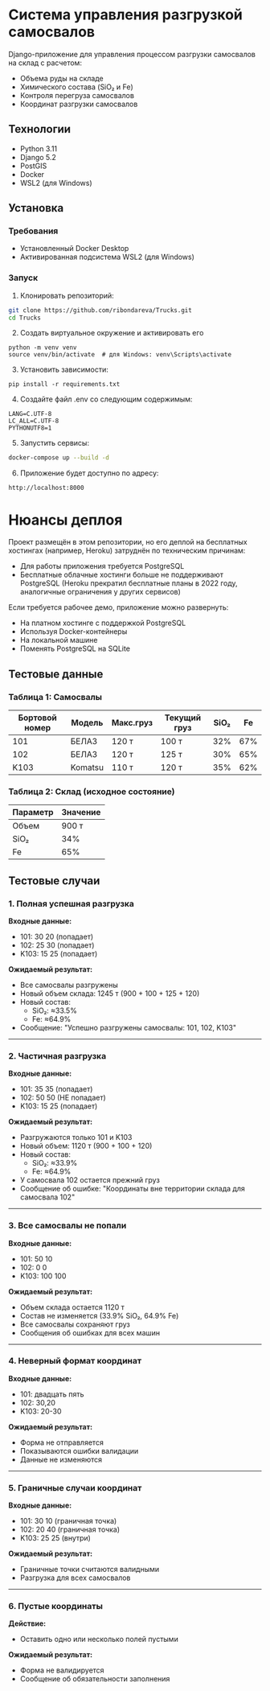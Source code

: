 # Система управления разгрузкой самосвалов

Django-приложение для управления процессом разгрузки самосвалов на склад с расчетом:
- Объема руды на складе
- Химического состава (SiO₂ и Fe)
- Контроля перегруза самосвалов
- Координат разгрузки самосвалов

## Технологии
- Python 3.11
- Django 5.2
- PostGIS
- Docker
- WSL2 (для Windows)

## Установка

### Требования
- Установленный Docker Desktop
- Активированная подсистема WSL2 (для Windows)

### Запуск
1. Клонировать репозиторий:
```bash
git clone https://github.com/ribondareva/Trucks.git
cd Trucks
```
2. Создать виртуальное окружение и активировать его
```
python -m venv venv
source venv/bin/activate  # для Windows: venv\Scripts\activate
```
3. Установить зависимости:
```
pip install -r requirements.txt
```
4. Создайте файл .env со следующим содержимым:
```
LANG=C.UTF-8
LC_ALL=C.UTF-8
PYTHONUTF8=1
```
5. Запустить сервисы:
```bash
docker-compose up --build -d
```
6. Приложение будет доступно по адресу:
```
http://localhost:8000
```
# Нюансы деплоя

Проект размещён в этом репозитории, но его деплой на бесплатных хостингах (например, Heroku) 
затруднён по техническим причинам:

- Для работы приложения требуется PostgreSQL
- Бесплатные облачные хостинги больше не поддерживают PostgreSQL 
  (Heroku прекратил бесплатные планы в 2022 году, аналогичные ограничения у других сервисов)
  
Если требуется рабочее демо, приложение можно развернуть:
- На платном хостинге с поддержкой PostgreSQL
- Используя Docker-контейнеры
- На локальной машине
- Поменять PostgreSQL на SQLite
  
## Тестовые данные
### Таблица 1: Самосвалы

| Бортовой номер | Модель  | Макс.груз | Текущий груз | SiO₂ | Fe  |
|----------------|---------|-----------|--------------|------|-----|
| 101            | БЕЛАЗ   | 120 т     | 100 т        | 32%  | 67% |
| 102            | БЕЛАЗ   | 120 т     | 125 т        | 30%  | 65% |
| K103           | Komatsu | 110 т     | 120 т        | 35%  | 62% |

### Таблица 2: Склад (исходное состояние)

| Параметр    | Значение |
|-------------|----------|
| Объем       | 900 т    |
| SiO₂        | 34%      |
| Fe          | 65%      |

## Тестовые случаи
### 1. Полная успешная разгрузка
**Входные данные:**
- 101: 30 20 (попадает)
- 102: 25 30 (попадает)
- K103: 15 25 (попадает)

**Ожидаемый результат:**
- Все самосвалы разгружены
- Новый объем склада: 1245 т (900 + 100 + 125 + 120)
- Новый состав:
  - SiO₂: ≈33.5%
  - Fe: ≈64.9%
- Сообщение: "Успешно разгружены самосвалы: 101, 102, K103"

---

### 2. Частичная разгрузка
**Входные данные:**
- 101: 35 35 (попадает)
- 102: 50 50 (НЕ попадает)
- K103: 15 25 (попадает)

**Ожидаемый результат:**
- Разгружаются только 101 и K103
- Новый объем: 1120 т (900 + 100 + 120)
- Новый состав:
  - SiO₂: ≈33.9%
  - Fe: ≈64.9%
- У самосвала 102 остается прежний груз
- Сообщение об ошибке: "Координаты вне территории склада для самосвала 102"

---

### 3. Все самосвалы не попали
**Входные данные:**
- 101: 50 10
- 102: 0 0
- K103: 100 100

**Ожидаемый результат:**
- Объем склада остается 1120 т
- Состав не изменяется (33.9% SiO₂, 64.9% Fe)
- Все самосвалы сохраняют груз
- Сообщения об ошибках для всех машин

---

### 4. Неверный формат координат
**Входные данные:**
- 101: двадцать пять
- 102: 30,20
- K103: 20-30

**Ожидаемый результат:**
- Форма не отправляется
- Показываются ошибки валидации
- Данные не изменяются

---

### 5. Граничные случаи координат
**Входные данные:**
- 101: 30 10 (граничная точка)
- 102: 20 40 (граничная точка)
- K103: 25 25 (внутри)

**Ожидаемый результат:**
- Граничные точки считаются валидными
- Разгрузка для всех самосвалов

---

### 6. Пустые координаты
**Действие:**
- Оставить одно или несколько полей пустыми

**Ожидаемый результат:**
- Форма не валидируется
- Сообщение об обязательности заполнения
